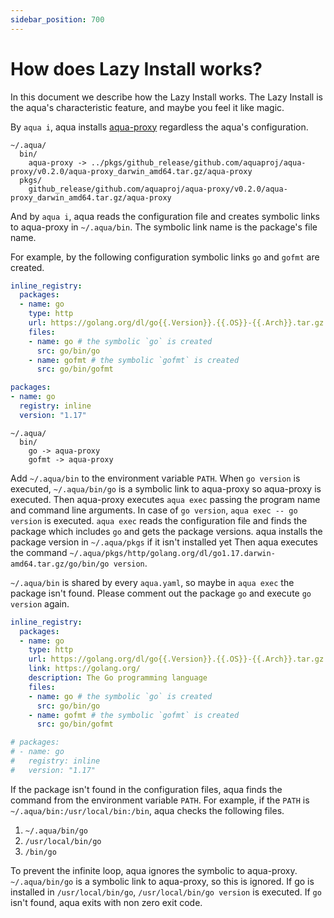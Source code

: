 ```yaml
---
sidebar_position: 700
---
```


# How does Lazy Install works?

In this document we describe how the Lazy Install works.
The Lazy Install is the aqua's characteristic feature, and maybe you feel it like magic.

By `aqua i`, aqua installs [aqua-proxy](https://github.com/aquaproj/aqua-proxy) regardless the aqua's configuration.

```
~/.aqua/
  bin/
    aqua-proxy -> ../pkgs/github_release/github.com/aquaproj/aqua-proxy/v0.2.0/aqua-proxy_darwin_amd64.tar.gz/aqua-proxy
  pkgs/
    github_release/github.com/aquaproj/aqua-proxy/v0.2.0/aqua-proxy_darwin_amd64.tar.gz/aqua-proxy
```

And by `aqua i`, aqua reads the configuration file and creates symbolic links to aqua-proxy in `~/.aqua/bin`.
The symbolic link name is the package's file name.

For example, by the following configuration symbolic links `go` and `gofmt` are created.

```yaml
inline_registry:
  packages:
  - name: go
    type: http
    url: https://golang.org/dl/go{{.Version}}.{{.OS}}-{{.Arch}}.tar.gz
    files:
    - name: go # the symbolic `go` is created
      src: go/bin/go
    - name: gofmt # the symbolic `gofmt` is created
      src: go/bin/gofmt

packages:
- name: go
  registry: inline
  version: "1.17"
```

```
~/.aqua/
  bin/
    go -> aqua-proxy
    gofmt -> aqua-proxy
```

Add `~/.aqua/bin` to the environment variable `PATH`.
When `go version` is executed, `~/.aqua/bin/go` is a symbolic link to aqua-proxy so aqua-proxy is executed.
Then aqua-proxy executes `aqua exec` passing the program name and command line arguments.
In case of `go version`, `aqua exec -- go version` is executed.
`aqua exec` reads the configuration file and finds the package which includes `go` and gets the package versions.
aqua installs the package version in `~/.aqua/pkgs` if it isn't installed yet
Then aqua executes the command `~/.aqua/pkgs/http/golang.org/dl/go1.17.darwin-amd64.tar.gz/go/bin/go version`.

`~/.aqua/bin` is shared by every `aqua.yaml`, so maybe in `aqua exec` the package isn't found.
Please comment out the package `go` and execute `go version` again.

```yaml
inline_registry:
  packages:
  - name: go
    type: http
    url: https://golang.org/dl/go{{.Version}}.{{.OS}}-{{.Arch}}.tar.gz
    link: https://golang.org/
    description: The Go programming language
    files:
    - name: go # the symbolic `go` is created
      src: go/bin/go
    - name: gofmt # the symbolic `gofmt` is created
      src: go/bin/gofmt

# packages:
# - name: go
#   registry: inline
#   version: "1.17"
```

If the package isn't found in the configuration files,
aqua finds the command from the environment variable `PATH`.
For example, if the `PATH` is `~/.aqua/bin:/usr/local/bin:/bin`, aqua checks the following files.

1. `~/.aqua/bin/go`
1. `/usr/local/bin/go`
1. `/bin/go`

To prevent the infinite loop, aqua ignores the symbolic to aqua-proxy.
`~/.aqua/bin/go` is a symbolic link to aqua-proxy, so this is ignored.
If go is installed in `/usr/local/bin/go`, `/usr/local/bin/go version` is executed.
If `go` isn't found, aqua exits with non zero exit code.
